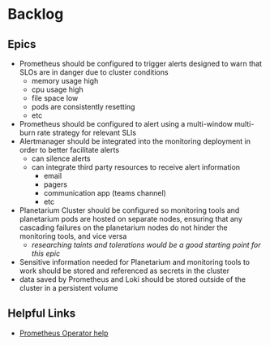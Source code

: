 # Backlog

## Epics
- Prometheus should be configured to trigger alerts designed to warn that SLOs are in danger due to cluster conditions
    - memory usage high
    - cpu usage high
    - file space low
    - pods are consistently resetting
    - etc
- Prometheus should be configured to alert using a multi-window multi-burn rate strategy for relevant SLIs
- Alertmanager should be integrated into the monitoring deployment in order to better facilitate alerts
    - can silence alerts
    - can integrate third party resources to receive alert information
        - email
        - pagers
        - communication app (teams channel)
        - etc
- Planetarium Cluster should be configured so monitoring tools and planetarium pods are hosted on separate nodes, ensuring that any cascading failures on the planetarium nodes do not hinder the monitoring tools, and vice versa
    - *researching taints and tolerations would be a good starting point for this epic*
- Sensitive information needed for Planetarium and monitoring tools to work should be stored and referenced as secrets in the cluster
- data saved by Prometheus and Loki should be stored outside of the cluster in a persistent volume

## Helpful Links
- [Prometheus Operator help](https://github.com/prometheus-operator/prometheus-operator/tree/main/Documentation)